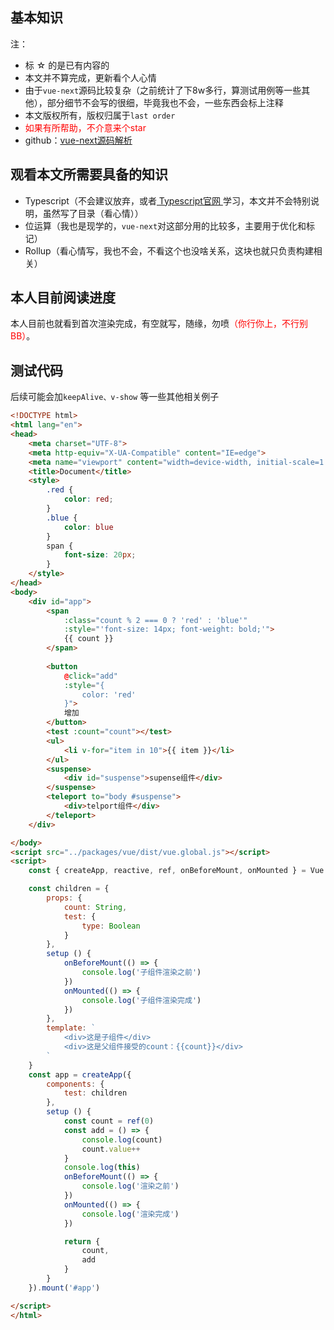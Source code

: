 ## 基本知识

注：
- 标 ☆ 的是已有内容的
- 本文并不算完成，更新看个人心情
- 由于```vue-next```源码比较复杂（之前统计了下8w多行，算测试用例等一些其他），部分细节不会写的很细，毕竟我也不会，一些东西会标上注释
- 本文版权所有，版权归属于```last order```
- <span style="color: red;">如果有所帮助，不介意来个star</span>
- github：[vue-next源码解析](https://github.com/diy4869/vue-next-analysis)

## 观看本文所需要具备的知识

- Typescript（不会建议放弃，或者[ Typescript官网 ](https://www.typescriptlang.org/)学习，本文并不会特别说明，虽然写了目录（看心情））
- 位运算（我也是现学的，```vue-next```对这部分用的比较多，主要用于优化和标记）
- Rollup（看心情写，我也不会，不看这个也没啥关系，这块也就只负责构建相关）

## 本人目前阅读进度

本人目前也就看到首次渲染完成，有空就写，随缘，勿喷<span style="color: red;">（你行你上，不行别BB）</span>。

## 测试代码

后续可能会加```keepAlive、v-show``` 等一些其他相关例子
```html
<!DOCTYPE html>
<html lang="en">
<head>
    <meta charset="UTF-8">
    <meta http-equiv="X-UA-Compatible" content="IE=edge">
    <meta name="viewport" content="width=device-width, initial-scale=1.0">
    <title>Document</title>
    <style>
        .red {
            color: red;
        }
        .blue {
            color: blue
        }
        span {
            font-size: 20px;
        }
    </style>
</head>
<body>
    <div id="app">
        <span 
            :class="count % 2 === 0 ? 'red' : 'blue'"
            :style="'font-size: 14px; font-weight: bold;'">
            {{ count }}
        </span>
        
        <button 
            @click="add" 
            :style="{
                color: 'red'
            }">
            增加
        </button>
        <test :count="count"></test>
        <ul>
            <li v-for="item in 10">{{ item }}</li>
        </ul>
        <suspense>
            <div id="suspense">supense组件</div>
        </suspense>
        <teleport to="body #suspense">
            <div>telport组件</div>
        </teleport>
    </div>

</body>
<script src="../packages/vue/dist/vue.global.js"></script>
<script>
    const { createApp, reactive, ref, onBeforeMount, onMounted } = Vue

    const children = {
        props: {
            count: String,
            test: {
                type: Boolean
            }
        },
        setup () {
            onBeforeMount(() => {
                console.log('子组件渲染之前')
            })
            onMounted(() => {
                console.log('子组件渲染完成')
            })
        },
        template: `
            <div>这是子组件</div>
            <div>这是父组件接受的count：{{count}}</div>
        `
    }
    const app = createApp({
        components: {
            test: children
        },
        setup () {
            const count = ref(0)
            const add = () => {
                console.log(count)
                count.value++
            }
            console.log(this)
            onBeforeMount(() => {
                console.log('渲染之前')
            })
            onMounted(() => {
                console.log('渲染完成')
            })

            return {
                count,
                add
            }
        }
    }).mount('#app')

</script>
</html>
```
